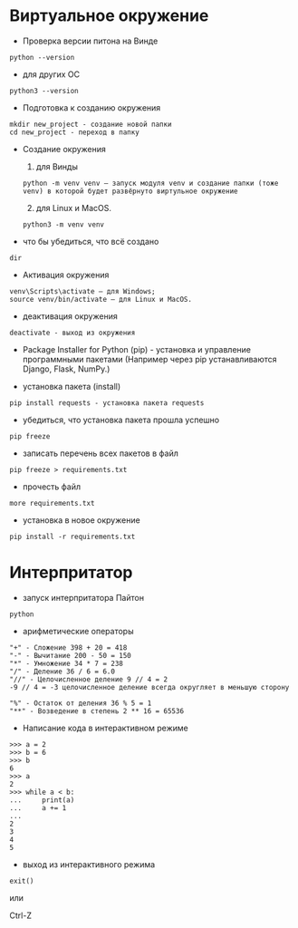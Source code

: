 # Виртуальное окружение

- Проверка версии питона на Винде

```
python --version
```

- для других ОС

```
python3 --version
```

- Подготовка к созданию окружения

```
mkdir new_project - создание новой папки
cd new_project - переход в папку
```

- Создание окружения
  1. для Винды

    ```
    python -m venv venv — запуск модуля venv и создание папки (тоже venv) в которой будет развёрнуто виртульное окружение
    ```

   2. для Linux и MacOS.

   ```
   python3 -m venv venv
   ```

- что бы убедиться, что всё создано

```
dir
```

- Активация окружения

```
venv\Scripts\activate — для Windows;
source venv/bin/activate — для Linux и MacOS.
```

- деактивация окружения

```
deactivate - выход из окружения
```

- Package Installer for Python (pip) - установка и управление программными пакетами (Например через pip устанавливаются Django, Flask, NumPy.)

- установка пакета (install)

```
pip install requests - установка пакета requests
```

- убедиться, что установка пакета прошла успешно

```
pip freeze
```

- записать перечень всех пакетов в файл

```
pip freeze > requirements.txt
```

- прочесть файл

```
more requirements.txt
```

- установка в новое окружение

```
pip install -r requirements.txt
```

# Интерпритатор

- запуск интерпритатора Пайтон

```
python
```

- арифметические операторы

```
"+" - Сложение 398 + 20 = 418
"-" - Вычитание 200 - 50 = 150
"*" - Умножение 34 * 7 = 238
"/" - Деление 36 / 6 = 6.0
"//" - Целочисленное деление 9 // 4 = 2
-9 // 4 = -3 целочисленное деление всегда округляет в меньшую сторону

"%" - Остаток от деления 36 % 5 = 1
"**" - Возведение в степень 2 ** 16 = 65536
```

- Написание кода в интерактивном режиме

```
>>> a = 2
>>> b = 6
>>> b
6
>>> a
2
>>> while a < b:
...     print(a)
...     a += 1
...
2
3
4
5
```

- выход из интерактивного режима

```
exit()
```

или

Ctrl-Z
